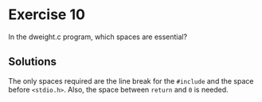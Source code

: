 # Exercise 10

In the dweight.c program, which spaces are essential?

## Solutions

 The only spaces required are the line break for the `#include` and the space before `<stdio.h>`.
 Also, the space between `return` and `0` is needed.
